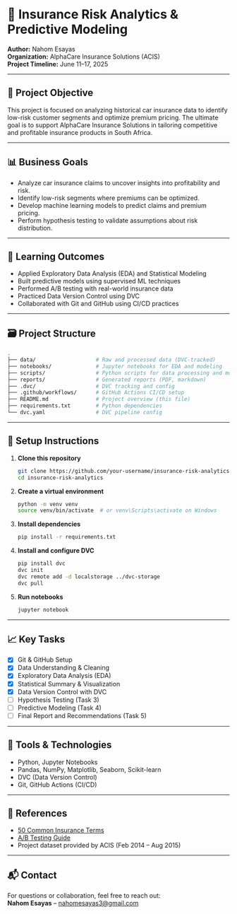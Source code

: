 
# 🚗 Insurance Risk Analytics & Predictive Modeling

**Author:** Nahom Esayas  
**Organization:** AlphaCare Insurance Solutions (ACIS)  
**Project Timeline:** June 11–17, 2025  

---

## 📌 Project Objective

This project is focused on analyzing historical car insurance data to identify low-risk customer segments and optimize premium pricing. The ultimate goal is to support AlphaCare Insurance Solutions in tailoring competitive and profitable insurance products in South Africa.

---

## 📊 Business Goals

- Analyze car insurance claims to uncover insights into profitability and risk.
- Identify low-risk segments where premiums can be optimized.
- Develop machine learning models to predict claims and premium pricing.
- Perform hypothesis testing to validate assumptions about risk distribution.

---

## 🧠 Learning Outcomes

- Applied Exploratory Data Analysis (EDA) and Statistical Modeling
- Built predictive models using supervised ML techniques
- Performed A/B testing with real-world insurance data
- Practiced Data Version Control using DVC
- Collaborated with Git and GitHub using CI/CD practices

---

## 🗃️ Project Structure

```bash
.
├── data/                   # Raw and processed data (DVC-tracked)
├── notebooks/              # Jupyter notebooks for EDA and modeling
├── scripts/                # Python scripts for data processing and modeling
├── reports/                # Generated reports (PDF, markdown)
├── .dvc/                   # DVC tracking and config
├── .github/workflows/      # GitHub Actions CI/CD setup
├── README.md               # Project overview (this file)
├── requirements.txt        # Python dependencies
└── dvc.yaml                # DVC pipeline config
```

---

## 🧪 Setup Instructions

1. **Clone this repository**
   ```bash
   git clone https://github.com/your-username/insurance-risk-analytics.git
   cd insurance-risk-analytics
   ```

2. **Create a virtual environment**
   ```bash
   python -m venv venv
   source venv/bin/activate  # or venv\Scripts\activate on Windows
   ```

3. **Install dependencies**
   ```bash
   pip install -r requirements.txt
   ```

4. **Install and configure DVC**
   ```bash
   pip install dvc
   dvc init
   dvc remote add -d localstorage ../dvc-storage
   dvc pull
   ```

5. **Run notebooks**
   ```bash
   jupyter notebook
   ```

---

## 📈 Key Tasks

- [x] Git & GitHub Setup
- [x] Data Understanding & Cleaning
- [x] Exploratory Data Analysis (EDA)
- [x] Statistical Summary & Visualization
- [x] Data Version Control with DVC
- [ ] Hypothesis Testing (Task 3)
- [ ] Predictive Modeling (Task 4)
- [ ] Final Report and Recommendations (Task 5)

---

## 🧠 Tools & Technologies

- Python, Jupyter Notebooks
- Pandas, NumPy, Matplotlib, Seaborn, Scikit-learn
- DVC (Data Version Control)
- Git, GitHub Actions (CI/CD)

---

## 📝 References

- [50 Common Insurance Terms](https://www.cornerstoneinsurancebrokers.com/blog/common-insurance-terms)
- [A/B Testing Guide](https://www.optimizely.com/optimization-glossary/ab-testing/)
- Project dataset provided by ACIS (Feb 2014 – Aug 2015)

---

## 📬 Contact

For questions or collaboration, feel free to reach out:  
**Nahom Esayas** – nahomesayas3@gmail.com
